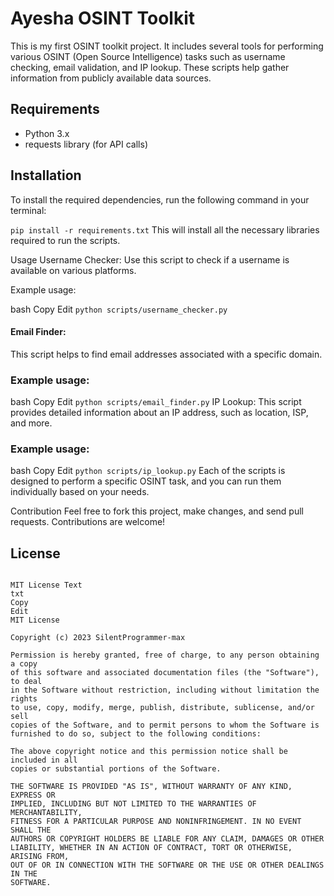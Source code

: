 # Ayesha OSINT Toolkit

This is my first OSINT toolkit project. It includes several tools for performing various OSINT (Open Source Intelligence) tasks such as username checking, email validation, and IP lookup. These scripts help gather information from publicly available data sources.

## Requirements

- Python 3.x
- requests library (for API calls)

## Installation

To install the required dependencies, run the following command in your terminal:


```pip install -r requirements.txt```
This will install all the necessary libraries required to run the scripts.

Usage
Username Checker:
Use this script to check if a username is available on various platforms.

Example usage:

bash
Copy
Edit
```python scripts/username_checker.py```
#### Email Finder:
This script helps to find email addresses associated with a specific domain.

### Example usage:

bash
Copy
Edit
```python scripts/email_finder.py```
IP Lookup:
This script provides detailed information about an IP address, such as location, ISP, and more.

### Example usage:

bash
Copy
Edit
```python scripts/ip_lookup.py```
Each of the scripts is designed to perform a specific OSINT task, and you can run them individually based on your needs.

Contribution
Feel free to fork this project, make changes, and send pull requests. Contributions are welcome!

## License

```This project is licensed under the MIT License.

MIT License Text
txt
Copy
Edit
MIT License

Copyright (c) 2023 SilentProgrammer-max

Permission is hereby granted, free of charge, to any person obtaining a copy
of this software and associated documentation files (the "Software"), to deal
in the Software without restriction, including without limitation the rights
to use, copy, modify, merge, publish, distribute, sublicense, and/or sell
copies of the Software, and to permit persons to whom the Software is
furnished to do so, subject to the following conditions:

The above copyright notice and this permission notice shall be included in all
copies or substantial portions of the Software.

THE SOFTWARE IS PROVIDED "AS IS", WITHOUT WARRANTY OF ANY KIND, EXPRESS OR
IMPLIED, INCLUDING BUT NOT LIMITED TO THE WARRANTIES OF MERCHANTABILITY,
FITNESS FOR A PARTICULAR PURPOSE AND NONINFRINGEMENT. IN NO EVENT SHALL THE
AUTHORS OR COPYRIGHT HOLDERS BE LIABLE FOR ANY CLAIM, DAMAGES OR OTHER
LIABILITY, WHETHER IN AN ACTION OF CONTRACT, TORT OR OTHERWISE, ARISING FROM,
OUT OF OR IN CONNECTION WITH THE SOFTWARE OR THE USE OR OTHER DEALINGS IN THE
SOFTWARE.
